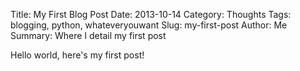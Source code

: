 Title: My First Blog Post
Date: 2013-10-14
Category: Thoughts
Tags: blogging, python, whateveryouwant
Slug: my-first-post
Author: Me
Summary: Where I detail my first post

Hello world, here's my first post!